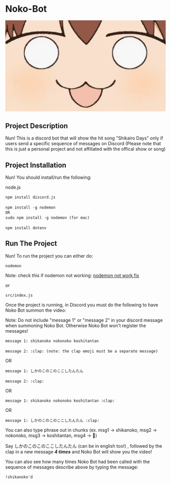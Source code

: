 # Noko-Bot

![Nun](static/images/NUN.jpg)



## Project Description
Nun! This is a discord bot that will show the hit song "Shikairo Days" only if users send a specific sequence of messages on Discord
(Please note that this is just a personal project and not affiliated with the offical show or song)

## Project Installation
Nun! You should install/run the following:

node.js
```
npm install discord.js

npm install -g nodemon
OR 
sudo npm install -g nodemon (for mac)

npm install dotenv
```


## Run The Project
Nun! To run the project you can either do:

```
nodemon
```
Note: check this if nodemon not working: [nodemon not work fix](https://stackoverflow.com/questions/63423584/how-to-fix-error-nodemon-ps1-cannot-be-loaded-because-running-scripts-is-disabl)

or

```
src/index.js
```

Once the project is running, in Discord you must do the following to have Noko Bot summon the video:

Note: Do not include "message 1" or "message 2" in your discord message when summoning Noko Bot. Otherwise Noko Bot won't register the messages!

```
message 1: shikanoko nokonoko koshitantan

message 2: :clap: (note: the clap emoji must be a separate message)
```

OR 

```
message 1: しかのこのこのここしたんたん

message 2: :clap:
```

OR 

```
message 1: shikanoko nokonoko koshitantan :clap:
```

OR

```
message 1: しかのこのこのここしたんたん :clap:
```


You can also type phrase out in chunks
(ex. msg1 -> shikanoko, msg2 -> nokonoko,  msg3 -> koshitantan, msg4 -> :clap:)

Say しかのこのこのここしたんたん (can be in english too!) , followed by the clap in a new message ***4 times*** and Noko Bot will show you the video! 

You can also see how many times Noko Bot had been called with the sequence of messages describe above by typing the message:
```
!shikanoko'd
```








